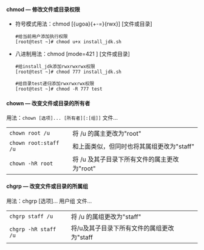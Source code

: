 #### chmod — 修改文件或目录权限

- 符号模式用法：chmod [{ugoa}{+-=}{rwx}] [⽂件或目录]

  ```
  #给当前用户添加执行权限
  [root@test ~]# chmod u+x install_jdk.sh
  ```

- 八进制用法：chmod [mode=421 ] [文件或目录]

  ```
  #给install_jdk添加rwxrwxrwx权限
  [root@test ~]# chmod 777 install_jdk.sh
  
  #给目录test递归添加rwxrwxrwx权限
  [root@test ~]# chmod -R 777 test
  ```

#### chown — 改变文件或目录的所有者

用法：`chown [选项]... [所有者][:[组]]` 文件...

<table>
  <tr>
    <td><code>chown root /u</code></td>
    <td>将 /u 的属主更改为"root"</td>
  </tr>
  <tr>
    <td><code>chown root:staff /u</code></td>
    <td>和上面类似，但同时也将其属组更改为"staff"</td>
  </tr>
  <tr>
    <td><code>chown -hR root</code></td>
    <td>将 /u 及其子目录下所有文件的属主更改为"root"</td>
  </tr>
</table>

#### chgrp — 改变文件或目录的所属组

用法：chgrp [选项]... 用户组 文件...

<table>
  <tr>
    <td><code>chgrp staff /u</code></td>
    <td>将 /u 的属组更改为"staff"</td>
  </tr>
  <tr>
    <td><code>chgrp -hR staff /u</code></td>
    <td>将/u及其子目录下所有文件的属组更改为"staff</td>
  </tr>
</table>

